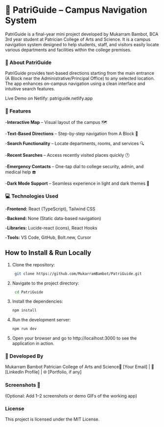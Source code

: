 # 📌 PatriGuide – Campus Navigation System

PatriGuide is a final-year mini project developed by Mukarram Bambot, BCA 3rd year student at Patrician College of Arts and Science. It is a campus navigation system designed to help students, staff, and visitors easily locate various departments and facilities within the college premises.

### 🚀 About PatriGuide

PatriGuide provides text-based directions starting from the main entrance (A Block near the Administrative/Principal Office) to any selected location. The app enhances on-campus navigation using a clean interface and intuitive search features.

Live Demo on Netlify: patriguide.netlify.app

### 📌 Features

-**Interactive Map** – Visual layout of the campus 🗺️ 

-**Text-Based Directions** – Step-by-step navigation from A Block 📍 

-**Search Functionality** – Locate departments, rooms, and services 🔍 

-**Recent Searches** – Access recently visited places quickly 🕑 

-**Emergency Contacts** – One-tap dial to college security, admin, and medical help ☎️ 

-**Dark Mode Support** – Seamless experience in light and dark themes 🌙 

### 💻 Technologies Used

-**Frontend:** React (TypeScript), Tailwind CSS

-**Backend:** None (Static data-based navigation)

-**Libraries:** Lucide-react (icons), React Hooks

-**Tools:** VS Code, GitHub, Bolt.new, Cursor

## How to Install & Run Locally

1. Clone the repository:
   ```bash
    git clone https://github.com/MukarramBambot/PatriGuide.git

2. Navigate to the project directory:
   ```bash
    cd PatriGuide

3. Install the dependencies:
   ```bash
   npm install

4. Run the development server:
   ```bash
   npm run dev

5. Open your browser and go to http://localhost:3000 to see the application in action.


### **👤 Developed By**

Mukarram Bambot
Patrician College of Arts and Science📧 [Your Email] | 🔗 [LinkedIn Profile] | 🌐 [Portfolio, if any]

### Screenshots 📸

(Optional: Add 1–2 screenshots or demo GIFs of the working app)

### License

This project is licensed under the MIT License.

